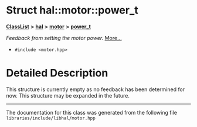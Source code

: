 

# Struct hal::motor::power\_t



[**ClassList**](annotated.md) **>** [**hal**](namespacehal.md) **>** [**motor**](classhal_1_1motor.md) **>** [**power\_t**](structhal_1_1motor_1_1power__t.md)



_Feedback from setting the motor power._ [More...](#detailed-description)

* `#include <motor.hpp>`

































































# Detailed Description


This structure is currently empty as no feedback has been determined for now. This structure may be expanded in the future. 


    

------------------------------
The documentation for this class was generated from the following file `libraries/include/libhal/motor.hpp`

